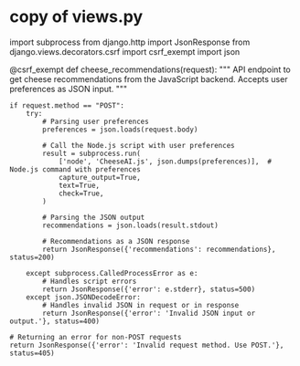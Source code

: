 # copy of views.py
import subprocess
from django.http import JsonResponse
from django.views.decorators.csrf import csrf_exempt
import json

@csrf_exempt
def cheese_recommendations(request):
    """
    API endpoint to get cheese recommendations from the JavaScript backend.
    Accepts user preferences as JSON input.
    """

    if request.method == "POST":
        try:
            # Parsing user preferences
            preferences = json.loads(request.body)

            # Call the Node.js script with user preferences
            result = subprocess.run(
                ['node', 'CheeseAI.js', json.dumps(preferences)],  # Node.js command with preferences
                capture_output=True,
                text=True,
                check=True,
            )

            # Parsing the JSON output
            recommendations = json.loads(result.stdout)

            # Recommendations as a JSON response
            return JsonResponse({'recommendations': recommendations}, status=200)

        except subprocess.CalledProcessError as e:
            # Handles script errors
            return JsonResponse({'error': e.stderr}, status=500)
        except json.JSONDecodeError:
            # Handles invalid JSON in request or in response
            return JsonResponse({'error': 'Invalid JSON input or output.'}, status=400)

    # Returning an error for non-POST requests
    return JsonResponse({'error': 'Invalid request method. Use POST.'}, status=405)
